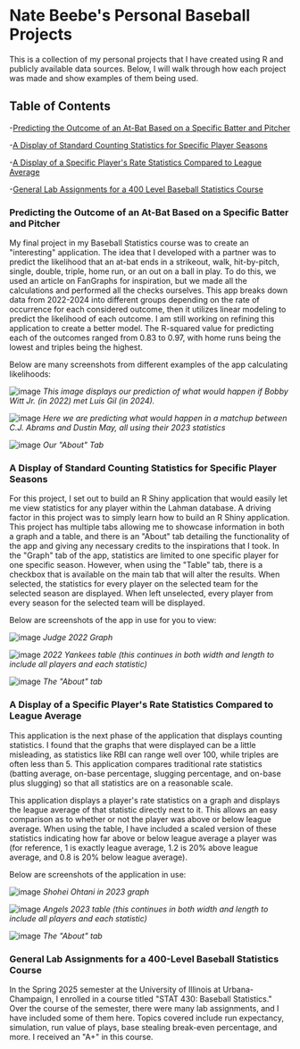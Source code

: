 # Nate Beebe's Personal Baseball Projects
This is a collection of my personal projects that I have created using R and publicly available data sources. Below, I will walk through how each project was made and show examples of them being used. 

## Table of Contents
-[Predicting the Outcome of an At-Bat Based on a Specific Batter and Pitcher](#predicting-the-outcome-of-an-at-bat-based-on-a-specific-batter-and-pitcher)

-[A Display of Standard Counting Statistics for Specific Player Seasons](#a-display-of-standard-counting-statistics-for-specific-player-seasons)

-[A Display of a Specific Player's Rate Statistics Compared to League Average](#a-display-of-a-specific-players-rate-statistics-compared-to-league-average)

-[General Lab Assignments for a 400 Level Baseball Statistics Course](#general-lab-assignments-for-a-400-level-baseball-statistics-course)


### Predicting the Outcome of an At-Bat Based on a Specific Batter and Pitcher

My final project in my Baseball Statistics course was to create an "interesting" application. The idea that I developed with a partner was to predict the likelihood that an at-bat ends in a strikeout, walk, hit-by-pitch, single, double, triple, home run, or an out on a ball in play. To do this, we used an article on FanGraphs for inspiration, but we made all the calculations and performed all the checks ourselves. This app breaks down data from 2022-2024 into different groups depending on the rate of occurrence for each considered outcome, then it utilizes linear modeling to predict the likelihood of each outcome. I am still working on refining this application  to create a better model. The R-squared value for predicting each of the outcomes ranged from 0.83 to 0.97, with home runs being the lowest and triples being the highest. 

Below are many screenshots from different examples of the app calculating likelihoods:

![image](https://github.com/user-attachments/assets/8e5a6b21-a776-4929-90c8-4081b723b1cc)
*This image displays our prediction of what would happen if Bobby Witt Jr. (in 2022) met Luis Gil (in 2024).*

![image](https://github.com/user-attachments/assets/412e524a-088e-4856-8fa5-647ea5e4a44e)
*Here we are predicting what would happen in a matchup between C.J. Abrams and Dustin May, all using their 2023 statistics*

![image](https://github.com/user-attachments/assets/96e7218e-1eee-4f09-abee-51a763387fd7)
*Our "About" Tab*

### A Display of Standard Counting Statistics for Specific Player Seasons

For this project, I set out to build an R Shiny application that would easily let me view statistics for any player within the Lahman database. A driving factor in this project was to simply learn how to build an R Shiny application. This project has multiple tabs allowing me to showcase information in both a graph and a table, and there is an "About" tab detailing the functionality of the app and giving any necessary credits to the inspirations that I took. In the "Graph" tab of the app, statistics are limited to one specific player for one specific season. However, when using the "Table" tab, there is a checkbox that is available on the main tab that will alter the results. When selected, the statistics for every player on the selected team for the selected season are displayed. When left unselected, every player from every season for the selected team will be displayed.

Below are screenshots of the app in use for you to view:

![image](https://github.com/user-attachments/assets/1108ef7e-ddae-4165-99f8-e7221156ac48)
*Judge 2022 Graph*

![image](https://github.com/user-attachments/assets/f51230df-3cb8-4d60-89cf-4191b5e7c8bf)
*2022 Yankees table (this continues in both width and length to include all players and each statistic)*

![image](https://github.com/user-attachments/assets/6dd39d4f-cdd4-4aee-84ed-d8a66a782737)
*The "About" tab*


### A Display of a Specific Player's Rate Statistics Compared to League Average
This application is the next phase of the application that displays counting statistics. I found that the graphs that were displayed can be a little misleading, as statistics like RBI can range well over 100, while triples are often less than 5. This application compares traditional rate statistics (batting average, on-base percentage, slugging percentage, and on-base plus slugging) so that all statistics are on a reasonable scale. 

This application displays a player's rate statistics on a graph and displays the league average of that statistic directly next to it. This allows an easy comparison as to whether or not the player was above or below league average. When using the table, I have included a scaled version of these statistics indicating how far above or below league average a player was (for reference, 1 is exactly league average, 1.2 is 20% above league average, and 0.8 is 20% below league average). 

Below are screenshots of the application in use:

![image](https://github.com/user-attachments/assets/662cbd4f-3f3e-483f-a073-f921cb911eb9)
*Shohei Ohtani in 2023 graph*

![image](https://github.com/user-attachments/assets/1d046de6-d934-43ab-8261-894b48c141d6)
*Angels 2023 table (this continues in both width and length to include all players and each statistic)*

![image](https://github.com/user-attachments/assets/0fc8afd4-27e3-476d-9fac-77bc63ec6ce0)
*The "About" tab*

### General Lab Assignments for a 400-Level Baseball Statistics Course

In the Spring 2025 semester at the University of Illinois at Urbana-Champaign, I enrolled in a course titled "STAT 430: Baseball Statistics." Over the course of the semester, there were many lab assignments, and I have included some of them here. Topics covered include run expectancy, simulation, run value of plays, base stealing break-even percentage, and more. I received an "A+" in this course.
